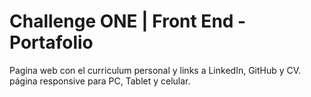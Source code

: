 # Challenge ONE | Front End -  Portafolio
Pagina web  con el curriculum personal y links a LinkedIn, GitHub y CV. página responsive para PC, Tablet y celular. 

